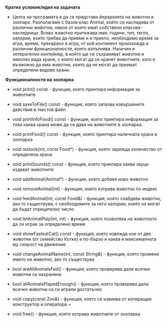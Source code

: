 **Кратко условие/идея на задачата**

+ Целта на програмата е да се представи йерархията на животни в зоопарк. Разполагаме с базов клас Animal, който се наследява от различни животни, някои от които имат собствени класове-наследници. Всяко животно притежава име, години, тип, тегло, калории, които трябва да приеме и е приело, необходимо време за игра, време, прекарано в игра, от кой континент произхожда и различни функционалности, които изпълнява. Наличен е хетерогенен контейнер, в който ще се съхраняват животни и няколко вида храни, с които могат да се хранят животните, като е възможно да има животни, които да не могат да приемат определени видове храни. 

**Функционалности на зоопарка**

+ void print() const - функция, която принтира информация за животните

+ void saveToFile() const - функция, която запазва извършените действия в текстов файл.

+ void printInfoFood() const - функция, която принтира информация за това каква храна може да се дава на животните в зоопарка.

+ void printFood() const - функция, която принтира наличната храна в зоопарка

+ void restock(int, const Food*) - функция, която зарежда количество от определена храна

+ void printSounds() const - функция, която принтира какви звуци издават животните 

+ void addAnimal(Animal*) - функция, която добавя ново животно 

+ void removeAnimal(int) - функция, която изтрива животно по индекс 

+ void feedAnimal(int, const Food&) - функция, която снабдява животно, ако то съществува, с необходимите за него калории, които не могат да бъдат отрицателно число 

+ void letAnimalPlay(int, int) - функция, която позволява на животното да си играе за определено време 

+ void showFastestCat() const - функция, която извежда кое от две животни (от семейство Котки) е по-бързо и каква е максималната му скорост на движение 

+ void changeAnimalName(int, const String&) - функция, която променя името на животно, ако то съществува 

+ bool areAllAnimalsFed() - функция, която проверява дали всички животни са нахранени 

+ bool allAnimalsPlayedEnough() - функция, която проверява дали всички животни са си играли достатъчно  

+ void copy(const Zoo&) - функция, която се извиква от копиращия конструктор и оператора = 

+ void free() - функция, която изтрива животните от зоопарка 
